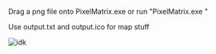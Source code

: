Drag a png file onto PixelMatrix.exe or run "PixelMatrix.exe <file>"

Use output.txt and output.ico for map stuff

![idk](https://i.imgur.com/FVn4s0z.png)
